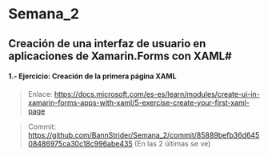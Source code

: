 # Semana_2

## Creación de una interfaz de usuario en aplicaciones de Xamarin.Forms con XAML#

#### **1.- Ejercicio: Creación de la primera página XAML**

> Enlace: https://docs.microsoft.com/es-es/learn/modules/create-ui-in-xamarin-forms-apps-with-xaml/5-exercise-create-your-first-xaml-page

> Commit: https://github.com/BannStrider/Semana_2/commit/85889befb36d64508486975ca30c18c996abe435 (En las 2 últimas se ve)
